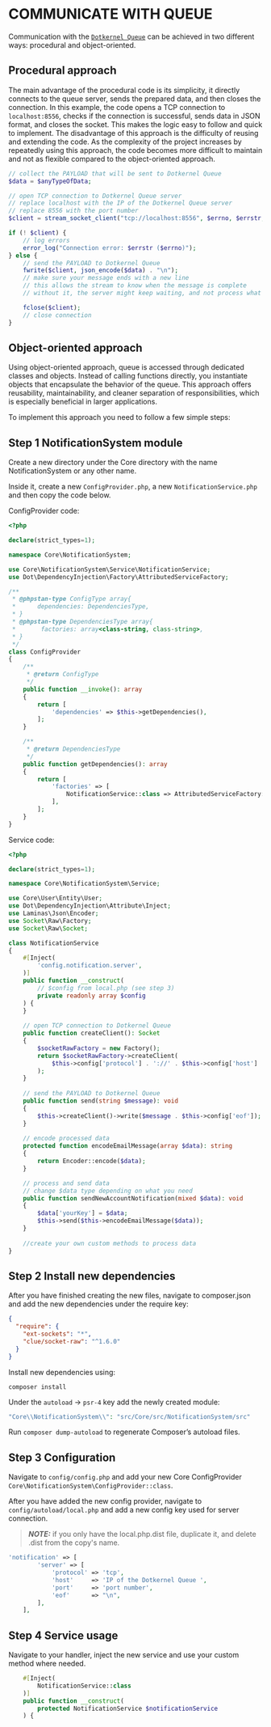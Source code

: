 # COMMUNICATE WITH QUEUE

Communication with the  [`Dotkernel Queue`](https://github.com/dotkernel/queue) can be achieved in two different ways: procedural and object-oriented.

## Procedural approach

The main advantage of the procedural code is its simplicity, it directly connects to the queue server, sends the prepared data, and then closes the connection. In this example, the code opens a TCP connection to `localhost:8556`, checks if the connection is successful, sends data in JSON format, and closes the socket. This makes the logic easy to follow and quick to implement. The disadvantage of this approach is the difficulty of reusing and extending the code. As the complexity of the project increases by repeatedly using this approach, the code becomes more difficult to maintain and not as flexible compared to the object-oriented approach.

```php
// collect the PAYLOAD that will be sent to Dotkernel Queue 
$data = $anyTypeOfData;

// open TCP connection to Dotkernel Queue server
// replace localhost with the IP of the Dotkernel Queue server
// replace 8556 with the port number 
$client = stream_socket_client("tcp://localhost:8556", $errno, $errstr, 30);

if (! $client) {
    // log errors
    error_log("Connection error: $errstr ($errno)");
} else {
    // send the PAYLOAD to Dotkernel Queue 
    fwrite($client, json_encode($data) . "\n");
    // make sure your message ends with a new line
    // this allows the stream to know when the message is complete
    // without it, the server might keep waiting, and not process what was sent

    fclose($client);
    // close connection 
}
```

## Object-oriented approach

Using object-oriented approach, queue is accessed through dedicated classes and objects. Instead of calling functions directly, you instantiate objects that encapsulate the behavior of the queue. This approach offers reusability, maintainability, and cleaner separation of responsibilities, which is especially beneficial in larger applications.

To implement this approach you need to follow a few simple steps:

## Step 1 NotificationSystem module

Create a new directory under the Core directory with the name NotificationSystem or any other name.

Inside it, create a new `ConfigProvider.php`, a new `NotificationService.php` and then copy the code below.

ConfigProvider code:

```php
<?php

declare(strict_types=1);

namespace Core\NotificationSystem;

use Core\NotificationSystem\Service\NotificationService;
use Dot\DependencyInjection\Factory\AttributedServiceFactory;

/**
 * @phpstan-type ConfigType array{
 *      dependencies: DependenciesType,
 * }
 * @phpstan-type DependenciesType array{
 *       factories: array<class-string, class-string>,
 * }
 */
class ConfigProvider
{
    /**
     * @return ConfigType
     */
    public function __invoke(): array
    {
        return [
            'dependencies' => $this->getDependencies(),
        ];
    }

    /**
     * @return DependenciesType
     */
    public function getDependencies(): array
    {
        return [
            'factories' => [
                NotificationService::class => AttributedServiceFactory::class,
            ],
        ];
    }
}
```

Service code:

```php
<?php

declare(strict_types=1);

namespace Core\NotificationSystem\Service;

use Core\User\Entity\User;
use Dot\DependencyInjection\Attribute\Inject;
use Laminas\Json\Encoder;
use Socket\Raw\Factory;
use Socket\Raw\Socket;

class NotificationService
{
    #[Inject(
        'config.notification.server',
    )]
    public function __construct(
        // $config from local.php (see step 3)
        private readonly array $config
    ) {
    }
    
    // open TCP connection to Dotkernel Queue
    public function createClient(): Socket
    {
        $socketRawFactory = new Factory();
        return $socketRawFactory->createClient(
            $this->config['protocol'] . '://' . $this->config['host'] . ':' . $this->config['port']
        );
    }
    
    // send the PAYLOAD to Dotkernel Queue 
    public function send(string $message): void
    {
        $this->createClient()->write($message . $this->config['eof']);
    }
    
    // encode processed data
    protected function encodeEmailMessage(array $data): string
    {
        return Encoder::encode($data);
    }

    // process and send data
    // change $data type depending on what you need 
    public function sendNewAccountNotification(mixed $data): void
    {
        $data['yourKey'] = $data;
        $this->send($this->encodeEmailMessage($data));
    }
    
    //create your own custom methods to process data
}
```

## Step 2 Install new dependencies

After you have finished creating the new files, navigate to composer.json and add the new dependencies under the require key:

```json
{
  "require": {
    "ext-sockets": "*",
    "clue/socket-raw": "^1.6.0"
  }
}
```

Install new dependencies using:

```shell
composer install
```

Under the `autoload` → `psr-4` key add the newly created module:

```php
"Core\\NotificationSystem\\": "src/Core/src/NotificationSystem/src"
```

Run `composer dump-autoload` to regenerate Composer’s autoload files.

## Step 3 Configuration

Navigate to `config/config.php` and add your new Core ConfigProvider `Core\NotificationSystem\ConfigProvider::class`.

After you have added the new config provider, navigate to `config/autoload/local.php` and add a new config key used for server connection.
> **_NOTE:_**  if you only have the local.php.dist file, duplicate it, and delete .dist from the copy's name.

```php
'notification' => [
        'server' => [
            'protocol' => 'tcp',
            'host'     => 'IP of the Dotkernel Queue ',
            'port'     => 'port number',
            'eof'      => "\n",
        ],
    ],
```

## Step 4 Service usage

Navigate to your handler, inject the new service and use your custom method where needed.

```php
    #[Inject(
        NotificationService::class
    )]
    public function __construct(
        protected NotificationService $notificationService
    ) {
```
